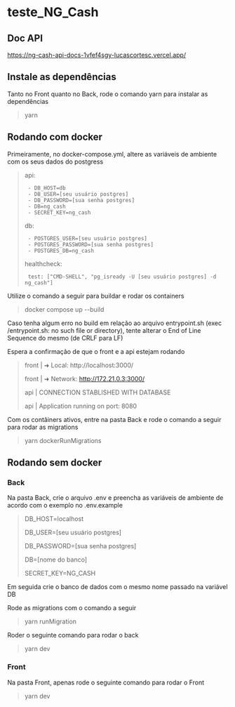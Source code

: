 # teste_NG_Cash

## Doc API
https://ng-cash-api-docs-1vfef4sgy-lucascortesc.vercel.app/

## Instale as dependências

Tanto no Front quanto no Back, rode o comando yarn para instalar as dependências

>
> yarn
>

## Rodando com docker

Primeiramente, no docker-compose.yml, altere as variáveis de ambiente com os seus dados do postgress

>
>    api:
>
>      - DB_HOST=db
>      - DB_USER=[seu usuário postgres]
>      - DB_PASSWORD=[sua senha postgres]
>      - DB=ng_cash
>      - SECRET_KEY=ng_cash
>
>    db:
>
>      - POSTGRES_USER=[seu usuário postgres]
>      - POSTGRES_PASSWORD=[sua senha postgres]
>      - POSTGRES_DB=ng_cash
>
>    healthcheck:
>
>      test: ["CMD-SHELL", "pg_isready -U [seu usuário postgres] -d ng_cash"]
>


Utilize o comando a seguir para buildar e rodar os containers

>
> docker compose up --build
>

Caso tenha algum erro no build em relação ao arquivo entrypoint.sh (exec /entrypoint.sh: no such file or directory), tente alterar o End of Line Sequence do mesmo (de CRLF para LF)

Espera a confirmação de que o front e a api estejam rodando

> front  |   ➜  Local:   http://localhost:3000/
>
> front  |   ➜  Network: http://172.21.0.3:3000/
>
> api    | CONNECTION STABLISHED WITH DATABASE
>
> api    | Application running on port: 8080

Com os contâiners ativos, entre na pasta Back e rode o comando a seguir para rodar as migrations

>
> yarn dockerRunMigrations
>

## Rodando sem docker

### Back

Na pasta Back, crie o arquivo .env e preencha as variáveis de ambiente de acordo com o exemplo no .env.example

> DB_HOST=localhost
>
> DB_USER=[seu usuário postgres]
>
> DB_PASSWORD=[sua senha postgres]
>
> DB=[nome do banco]
>
> SECRET_KEY=NG_CASH

Em seguida crie o banco de dados com o mesmo nome passado na variável DB

Rode as migrations com o comando a seguir

>
> yarn runMigration
>

Roder o seguinte comando para rodar o back

>
> yarn dev
>

### Front

Na pasta Front, apenas rode o seguinte comando para rodar o Front

>
> yarn dev
>

